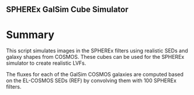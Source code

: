 ## SPHEREx GalSim Cube Simulator

# Summary

This script simulates images in the SPHEREx filters using realistic SEDs and galaxy shapes from COSMOS. These cubes can be used for the SPHEREx simulator to create realistic LVFs.

The fluxes for each of the GalSim COSMOS galaxies are computed based on the EL-COSMOS SEDs (REF) by convolving them with 100 SPHEREx filters. 
